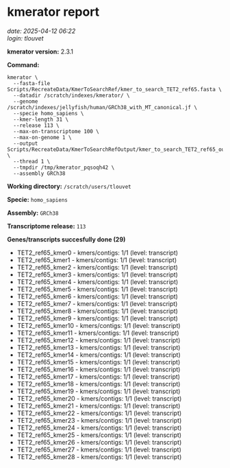 # kmerator report
*date: 2025-04-12 06:22*  
*login: tlouvet*

**kmerator version:** 2.3.1

**Command:**

```
kmerator \
  --fasta-file Scripts/RecreateData/KmerToSearchRef/kmer_to_search_TET2_ref65.fasta \
  --datadir /scratch/indexes/kmerator/ \
  --genome /scratch/indexes/jellyfish/human/GRCh38_with_MT_canonical.jf \
  --specie homo_sapiens \
  --kmer-length 31 \
  --release 113 \
  --max-on-transcriptome 100 \
  --max-on-genome 1 \
  --output Scripts/RecreateData/KmerToSearchRefOutput/kmer_to_search_TET2_ref65_output \
  --thread 1 \
  --tmpdir /tmp/kmerator_pqsoqh42 \
  --assembly GRCh38
```

**Working directory:** `/scratch/users/tlouvet`

**Specie:** `homo_sapiens`

**Assembly:** `GRCh38`

**Transcriptome release:** `113`

**Genes/transcripts succesfully done (29)**

- TET2_ref65_kmer0 - kmers/contigs: 1/1 (level: transcript)
- TET2_ref65_kmer1 - kmers/contigs: 1/1 (level: transcript)
- TET2_ref65_kmer2 - kmers/contigs: 1/1 (level: transcript)
- TET2_ref65_kmer3 - kmers/contigs: 1/1 (level: transcript)
- TET2_ref65_kmer4 - kmers/contigs: 1/1 (level: transcript)
- TET2_ref65_kmer5 - kmers/contigs: 1/1 (level: transcript)
- TET2_ref65_kmer6 - kmers/contigs: 1/1 (level: transcript)
- TET2_ref65_kmer7 - kmers/contigs: 1/1 (level: transcript)
- TET2_ref65_kmer8 - kmers/contigs: 1/1 (level: transcript)
- TET2_ref65_kmer9 - kmers/contigs: 1/1 (level: transcript)
- TET2_ref65_kmer10 - kmers/contigs: 1/1 (level: transcript)
- TET2_ref65_kmer11 - kmers/contigs: 1/1 (level: transcript)
- TET2_ref65_kmer12 - kmers/contigs: 1/1 (level: transcript)
- TET2_ref65_kmer13 - kmers/contigs: 1/1 (level: transcript)
- TET2_ref65_kmer14 - kmers/contigs: 1/1 (level: transcript)
- TET2_ref65_kmer15 - kmers/contigs: 1/1 (level: transcript)
- TET2_ref65_kmer16 - kmers/contigs: 1/1 (level: transcript)
- TET2_ref65_kmer17 - kmers/contigs: 1/1 (level: transcript)
- TET2_ref65_kmer18 - kmers/contigs: 1/1 (level: transcript)
- TET2_ref65_kmer19 - kmers/contigs: 1/1 (level: transcript)
- TET2_ref65_kmer20 - kmers/contigs: 1/1 (level: transcript)
- TET2_ref65_kmer21 - kmers/contigs: 1/1 (level: transcript)
- TET2_ref65_kmer22 - kmers/contigs: 1/1 (level: transcript)
- TET2_ref65_kmer23 - kmers/contigs: 1/1 (level: transcript)
- TET2_ref65_kmer24 - kmers/contigs: 1/1 (level: transcript)
- TET2_ref65_kmer25 - kmers/contigs: 1/1 (level: transcript)
- TET2_ref65_kmer26 - kmers/contigs: 1/1 (level: transcript)
- TET2_ref65_kmer27 - kmers/contigs: 1/1 (level: transcript)
- TET2_ref65_kmer28 - kmers/contigs: 1/1 (level: transcript)
